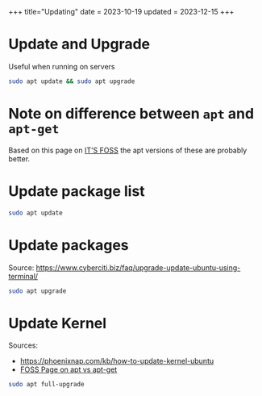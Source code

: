 +++
title="Updating"
date = 2023-10-19
updated = 2023-12-15
+++

# Update and Upgrade

Useful when running on servers

```sh
sudo apt update && sudo apt upgrade
```

# Note on difference between `apt` and `apt-get`

Based on this page on [IT'S FOSS][foss] the apt versions of these are probably better.

# Update package list

```sh
sudo apt update
```

# Update packages

Source: <https://www.cyberciti.biz/faq/upgrade-update-ubuntu-using-terminal/>

```sh
sudo apt upgrade
```

# Update Kernel

Sources:

- <https://phoenixnap.com/kb/how-to-update-kernel-ubuntu>
- [FOSS Page on apt vs apt-get][foss]

```sh
sudo apt full-upgrade
```

[foss]: https://itsfoss.com/apt-vs-apt-get-difference/
